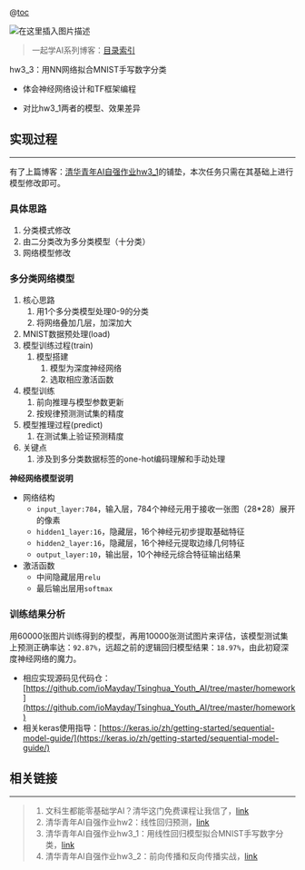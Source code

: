@[toc](清华青年AI自强作业hw3_3：用NN网络拟合MNIST手写数字分类)

![在这里插入图片描述](https://img-blog.csdnimg.cn/c3c2e4b7dae44bef909a63d75eeb227f.jpeg)

> 一起学AI系列博客：[目录索引](https://blog.csdn.net/qq_17256689/article/details/130910780)

hw3_3：用NN网络拟合MNIST手写数字分类

- 体会神经网络设计和TF框架编程

- 对比hw3_1两者的模型、效果差异

## 实现过程

----

有了上篇博客：[清华青年AI自强作业hw3_1](https://blog.csdn.net/qq_17256689/article/details/131280024)的铺垫，本次任务只需在其基础上进行模型修改即可。

### 具体思路

1. 分类模式修改
2. 由二分类改为多分类模型（十分类）
3. 网络模型修改

### 多分类网络模型

1. 核心思路
    1. 用1个多分类模型处理0-9的分类
    2. 将网络叠加几层，加深加大
2. MNIST数据预处理(load)
3. 模型训练过程(train)
    1. 模型搭建
        1. 模型为深度神经网络
        2. 选取相应激活函数
4. 模型训练
    1. 前向推理与模型参数更新
    2. 按规律预测测试集的精度
5. 模型推理过程(predict)
    1. 在测试集上验证预测精度
6. 关键点
    1. 涉及到多分类数据标签的one-hot编码理解和手动处理

**神经网络模型说明**

- 网络结构
    - `input_layer:784`，输入层，784个神经元用于接收一张图（28*28）展开的像素
    - `hidden1_layer:16`，隐藏层，16个神经元初步提取基础特征
    - `hidden2_layer:16`，隐藏层，16个神经元提取边缘几何特征
    - `output_layer:10`，输出层，10个神经元综合特征输出结果
- 激活函数
    - 中间隐藏层用`relu`
    - 最后输出层用`softmax`


### 训练结果分析

用60000张图片训练得到的模型，再用10000张测试图片来评估，该模型测试集上预测正确率达：`92.87%`，远超之前的逻辑回归模型结果：`18.97%`，由此初窥深度神经网络的魔力。

- 相应实现源码见代码仓：[https://github.com/ioMayday/Tsinghua_Youth_AI/tree/master/homework](https://github.com/ioMayday/Tsinghua_Youth_AI/tree/master/homework)
- 相关keras使用指导：[https://keras.io/zh/getting-started/sequential-model-guide/](https://keras.io/zh/getting-started/sequential-model-guide/)

## 相关链接

---

> 1. 文科生都能零基础学AI？清华这门免费课程让我信了，[link](https://blog.csdn.net/qq_17256689/article/details/123290351)
> 2. 清华青年AI自强作业hw2：线性回归预测，[link](https://blog.csdn.net/qq_17256689/article/details/124435599)
> 3. 清华青年AI自强作业hw3_1：用线性回归模型拟合MNIST手写数字分类，[link](https://blog.csdn.net/qq_17256689/article/details/131280024)
> 4. 清华青年AI自强作业hw3_2：前向传播和反向传播实战，[link](https://blog.csdn.net/qq_17256689/article/details/124435599)
